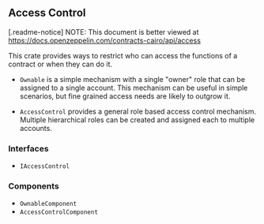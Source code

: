 ## Access Control

[.readme-notice]
NOTE: This document is better viewed at https://docs.openzeppelin.com/contracts-cairo/api/access

This crate provides ways to restrict who can access the functions of a contract or when they can do it.

- `Ownable` is a simple mechanism with a single "owner" role that can be assigned to a single account. This mechanism
can be useful in simple scenarios, but fine grained access needs are likely to outgrow it.

- `AccessControl` provides a general role based access control mechanism. Multiple hierarchical roles can be created
and assigned each to multiple accounts.

### Interfaces

- `IAccessControl`

### Components

- `OwnableComponent`
- `AccessControlComponent`
